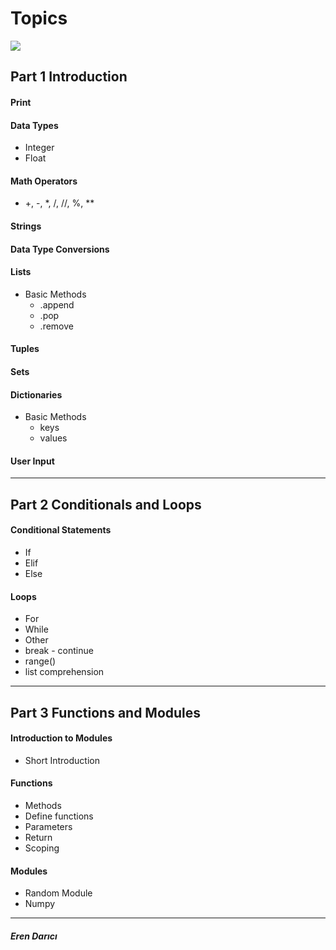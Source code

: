 # Topics
![](https://encrypted-tbn0.gstatic.com/images?q=tbn:ANd9GcTCUrvl6pSgnKsH8UDH5YBmwUodbvDNNiUFaw&usqp=CAU)
## Part 1 Introduction
#### Print
#### Data Types
* Integer
* Float
#### Math Operators
* +, -, *, /, //, %, **
#### Strings
#### Data Type Conversions
#### Lists
* Basic Methods
  * .append
  * .pop
  * .remove
#### Tuples
#### Sets
#### Dictionaries
* Basic Methods
  * keys
  * values
#### User Input
---
## Part 2 Conditionals and Loops
#### Conditional Statements
* If
* Elif
* Else
#### Loops
* For
* While
* Other
 * break - continue
 * range()
 * list comprehension
---

## Part 3 Functions and Modules

#### Introduction to Modules
* Short Introduction
#### Functions
* Methods
* Define functions
* Parameters
* Return
* Scoping
#### Modules
* Random Module
* Numpy
---

##### Eren Darıcı
